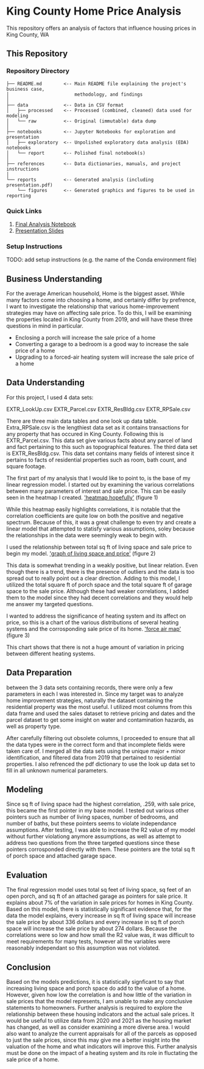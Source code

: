 # King County Home Price Analysis

This repository offers an analysis of factors that influence housing prices in King County, WA

## This Repository

### Repository Directory

```
├── README.md        <-- Main README file explaining the project's business case,
│                        methodology, and findings
│
├── data             <-- Data in CSV format
│   ├── processed    <-- Processed (combined, cleaned) data used for modeling
│   └── raw          <-- Original (immutable) data dump
│
├── notebooks        <-- Jupyter Notebooks for exploration and presentation
│   ├── exploratory  <-- Unpolished exploratory data analysis (EDA) notebooks
│   └── report       <-- Polished final notebook(s)
│
├── references       <-- Data dictionaries, manuals, and project instructions
│
└── reports          <-- Generated analysis (including presentation.pdf)
    └── figures      <-- Generated graphics and figures to be used in reporting
```

### Quick Links

1. [Final Analysis Notebook](notebooks/exploratory/report/Final_Book.ipynb)
2. [Presentation Slides](reports/KC_Presentation.pdf)

### Setup Instructions

TODO: add setup instructions (e.g. the name of the Conda environment file)

## Business Understanding

For the average American household, Home is the biggest asset. While many factors come into choosing a home, and certainly differ by prefrence, I want to investigate the relationship that various home-improvement strategies may have on affecting sale price. To do this, I will be examining the properties located in King County from 2019, and will have these three questions in mind in particular. 
- Enclosing a porch will increase the sale price of a home
- Converting a garage to a bedroom is a good way to increase the sale price of a home
- Upgrading to a forced-air heating system will increase the sale price of a home

## Data Understanding

For this project, I used 4 data sets:

EXTR_LookUp.csv
EXTR_Parcel.csv
EXTR_ResBldg.csv
EXTR_RPSale.csv

There are three main data tables and one look up data table. Extra_RPSale.csv is the lengthiest data set as it contains transactions for any property that has occured in King County. Following this is EXTR_Parcel.csv. This data set give various facts about any parcel of land and fact pertaining to this such as topographical features. The third data set is EXTR_ResBldg.csv. This data set contains many fields of interest since it pertains to facts of residential properties such as room, bath count, and square footage.

The first part of my analysis that I would like to point to, is the base of my linear regression model. I started out by examining the various correlations between many parameters of interest and sale price. This can be easily seen in the heatmap I created.
['heatmap hopefully'](refrences/figures/heatmap.png)
(figure 1)

While this heatmap easily highlights correlations, it is notable that the correlation coefficients are quite low on both the positive and negative spectrum. Because of this, it was a great challenge to even try and create a linear model that attempted to statisfy various assumptions, soley because the relationships in the data were seemingly weak to begin with.

I used the relationship between total sq ft of living space and sale price to begin my model.
['graph of living space and price'](refrences/figures/livingsp-price.png)
(figure 2)

This data is somewhat trending in a weakly positive, but linear relation. Even though there is a trend, there is the presence of outliers and the data is too spread out to really point out a clear direction. Adding to this model, I utilized the total square ft of porch space and the total square ft of garage space to the sale price. Although these had weaker correlations, I added them to the model since they had decent correlations and they would help me answer my targeted questions.

I wanted to address the significance of heating system and its affect on price, so this is a chart of the various distributions of several heating systems and the corrosponding sale price of its home.
['force air map'](refrences/figures/forced_air.png)
(figure 3)

This chart shows that there is not a huge amount of variation in pricing between different heating systems.

## Data Preparation

between the 3 data sets containing records, there were only a few parameters in each I was interested in. Since my target was to analyze home improvement strategies, naturally the dataset containing the residential property was the most useful. I utilized most columns from this data frame and used the sales dataset to retrieve pricing and dates and the parcel dataset to get some insight on water and contamination hazards, as well as property type.

After carefully filtering out obsolete columns, I proceeded to ensure that all the data types were in the correct form and that incomplete fields were taken care of. I merged all the data sets using the unique major + minor identification, and filtered data from 2019 that pertained to residential properties. I also refrenced the pdf dictionary to use the look up data set to fill in all unknown numerical parameters.

## Modeling

Since sq ft of living space had the highest correlation, .259, with sale price, this became the first pointer in my base model. I tested out various other pointers such as number of living spaces, number of bedrooms, and number of baths, but these pointers seems to violate independance assumptions. After testing, I was able to increase the R2 value of my model without further violationg anymore assumptions, as well as attempt to address two questions from the three targeted questions since these pointers corrosponded directly with them. These pointers are the total sq ft of porch space and attached garage space. 

## Evaluation

The final regression model uses total sq feet of living space, sq feet of an open porch, and sq ft of an attached garage as pointers for sale price. It explains about 7% of the variation in sale prices for homes in King County. Based on this model, there is statistically significant evidence that, for the data the model explains, every increase in sq ft of living space will increase the sale price by about 336 dollars and every increase in sq ft of porch space will increase the sale price by about 274 dollars. Because the correlations were so low and how small the R2 value was, it was difficult to meet requirements for many tests, however all the variables were reasonably independant so this assumption was not violated.

## Conclusion

Based on the models predictions, it is statistically signficant to say that increasing living space and porch space do add to the value of a home. However, given how low the correlation is and how little of the variation in sale prices that the model represents, I am unable to make any conclusive statements to homeowners. Further analysis is required to explore the relationship between these housing indicators and the actual sale prices. It would be useful to utilize data from 2020 and 2021 as the housing market has changed, as well as consider examining a more diverse area. I would also want to analyze the current appraisals for all of the parcels as opposed to just the sale prices, since this may give me a better insight into the valuation of the home and what indicators will improve this. Further analysis must be done on the impact of a heating system and its role in fluctating the sale price of a home. 
